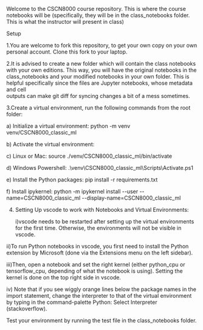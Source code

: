 Welcome to the CSCN8000 course repository. 
This is where the course notebooks will be (specifically, they will be in the class_notebooks folder. This is what the instructor will present in class)

Setup

1.You are welcome to fork this repository, to get your own copy on your own personal account. Clone this fork to your laptop.

2.It is advised to create a new folder which will contain the class notebooks with your own editions. This way, you will have the original notebooks in the  
  class_notebooks and your modified notebooks in your own folder. This is helpful specifically since the files are Jupyter notebooks, whose metadata and cell  
  outputs can make git diff for syncing changes a bit of a mess sometimes.

3.Create a virtual environment, run the following commands from the root folder:

   a) Initialize a virtual environment: python -m venv venv/CSCN8000_classic_ml
  
   b) Activate the virtual environment:
  
   c) Linux or Mac: source ./venv/CSCN8000_classic_ml/bin/activate
  
   d) Windows Powershell: .\venv\CSCN8000_classic_ml\Scripts\Activate.ps1
   
   e) Install the Python packages: pip install -r requirements.txt
   
   f) Install ipykernel: python -m ipykernel install --user --name=CSCN8000_classic_ml --display-name=CSCN8000_classic_ml
   
4. Setting Up vscode to work with Notebooks and Virtual Environments:

   i)vscode needs to be restarted after setting up the virtual environments for the first time. Otherwise, the environments will not be visible in vscode.

  ii)To run Python notebooks in vscode, you first need to install the Python extension by Microsoft (done via the Extensions menu on the left sidebar).
  
 iii)Then, open a notebook and set the right kernel (either python_cpu or tensorflow_cpu, depending of what the notebook is using). Setting the kernel is done on 
     the top right side in vscode.

  iv) Note that if you see wiggly orange lines below the package names in the import statement, change the interpreter to that of the virtual environment by typing in the command-palette Python: Select Interpreter (stackoverflow).

Test your environment by running the test file in the class_notebooks folder.
